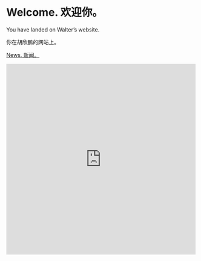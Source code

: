 # Welcome. 欢迎你。

You have landed on Walter’s website.


你在胡欣鹏的网站上。

[News. 新闻。](https://tuxisawesome.github.io/os)

<iframe src="https://embedpoll.com/embed/A5tv8" style="width:100%; max-width:500px;" height="504" frameborder="0" scrolling="no"></iframe>